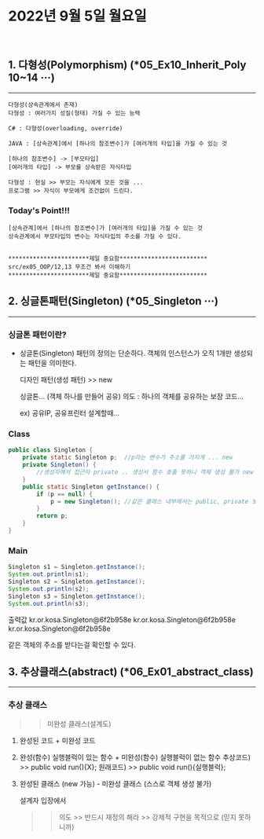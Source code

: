 # 2022년 9월 5일 월요일
<br>


## 1. 다형성(Polymorphism)  (*05_Ex10_Inherit_Poly 10~14 ···)
---
    다형성(상속관계에서 존재)
    다형성 : 여러가지 성질(형태) 가질 수 있는 능력

    C# : 다형성(overloading, override)

    JAVA : [상속관계]에서 [하나의 참조변수]가 [여러개의 타입]을 가질 수 있는 것

    [하나의 참조변수] -> [부모타입]
    [여러개의 타입] -> 부모를 상속받은 자식타입

    다형성 : 현실 >> 부모는 자식에게 모든 것을 ...
    프로그램 >> 자식이 부모에게 조건없이 드린다.

### Today's Point!!!
    [상속관계]에서 [하나의 참조변수]가 [여러개의 타입]을 가질 수 있는 것
    상속관계에서 부모타입의 변수는 자식타입의 주소를 가질 수 있다.

    
    ***********************제일 중요함*************************
    src/ex05_OOP/12,13 무조건 봐서 이해하기
    ***********************제일 중요함*************************




## 2. 싱글톤패턴(Singleton)  (*05_Singleton ···)
---

### 싱글톤 패턴이란?
- 싱글톤(Singleton) 패턴의 정의는 단순하다. 객체의 인스턴스가 오직 1개만 생성되는 패턴을 의미한다.

    디자인 패턴(생성 패턴) >> new

    싱글톤... (객체 하나를 만들어 공유)
    의도 : 하나의 객체를 공유하는 보장 코드...

    ex) 공유IP, 공유프린터 설계할때...

### Class
```java
public class Singleton {
	private static Singleton p;  //p라는 변수가 주소를 가지게 ... new
	private Singleton() {
		//생성자에서 접근자 private .. 생성사 함수 호출 못하니 객체 생성 불가 new ...
	}
	public static Singleton getInstance() {
		if (p == null) {
			p = new Singleton(); //같은 클래스 내부에서는 public, private 보여요 
		}
		return p;
	}
}
```
### Main
```java
Singleton s1 = Singleton.getInstance();
System.out.println(s1);
Singleton s2 = Singleton.getInstance();
System.out.println(s2);
Singleton s3 = Singleton.getInstance();
System.out.println(s3);
```
출력값
    kr.or.kosa.Singleton@6f2b958e
    kr.or.kosa.Singleton@6f2b958e
    kr.or.kosa.Singleton@6f2b958e

같은 객체의 주소를 받다는걸 확인할 수 있다.


## 3. 추상클래스(abstract)    (*06_Ex01_abstract_class)
---
### 추상 클래스
>> 미완성 클래스(설계도)

1. 완성된 코드 + 미완성 코드
2. 완성(함수) 실행블럭이 있는 함수 + 미완성(함수) 실행블럭이 없는 함수
추상코드) >> public void run(){X};
원래코드) >> public void run(){실행블럭};
3. 완성된 클래스 (new 가능) - 미완성 클래스 (스스로 객체 생성 불가)

    설계자 입장에서
    >>의도 >> 반드시 재정의 해라 >> 강제적 구현을 목적으로 (믿지 못하니까)